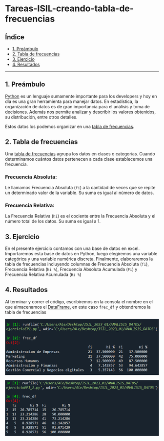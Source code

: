 # Tareas-ISIL-creando-tabla-de-frecuencias

## Índice

* [1. Preámbulo](#1-preámbulo)
* [2. Tabla de frecuencias](#2-tabla-de-frecuencias)
* [3. Ejercicio](#3-ejercicio)
* [4. Resultados](#4-resultados)

***

## 1. Preámbulo

[Python](https://www.python.org/) es un lenguaje sumamente importante para los developers y hoy en día es una gran herramienta para manejar datos. En estadística, la organización de datos es de gran importancia para el análisis y toma de decisiones. Además nos permite analizar y describir los valores obtenidos, su distribución, entre otros detalles.

Estos datos los podemos organizar en una [tabla de frecuencias](https://edu.gcfglobal.org/es/estadistica-basica/que-es-una-tabla-de-frecuencias/1/).

## 2. Tabla de frecuencias

Una [tabla de frecuencias](https://edu.gcfglobal.org/es/estadistica-basica/que-es-una-tabla-de-frecuencias/1/) agrupa los datos en clases o categorías. Cuando determinamos cuántos datos pertenecen a cada clase establecemos una frecuencia.

### Frecuencia Absoluta:

Le llamamos Frecuencia Absoluta (`fi`) a la cantidad de veces que se repite un determinado valor de la variable. Su suma es igual al número de datos.

### Frecuencia Relativa:

La Frecuencia Relativa (`hi`) es el cociente entre la Frecuencia Absoluta y el número total de los datos. Su suma es igual a 1. 

## 3. Ejercicio

En el presente ejercicio contamos con una base de datos en excel. Importaremos esta base de datos en Python, luego elegiremos una variable categórica y una variable numérica discreta. Finalmente, elaboraremos la tabla de frecuencias incluyendo columnas de Frecuencia Absoluta (`fi`), Frecuencia Relativa (`hi %`), Frecuencia Absoluta Acumulada (`Fi`) y Frecuencia Relativa Acumulada (`Hi %`)

## 4. Resultados

Al terminar y correr el código, escribiremos en la consola el nombre en el que almacenamos el [DataFrame](https://datascience.eu/es/programacion/python-pandas-dataframe/#:~:text=Un%20DataFrame%20es%20una%20estructura%20de%20datos%20bidimensional%2C,principales%2C%20los%20datos%2C%20las%20filas%20y%20las%20columnas.), en este caso `frec_df` y obtendremos la tabla de frecuencias

![img_tabla](https://github.com/alesantoscoz/Tareas-ISIL-creando-tabla-de-frecuencias/blob/main/img/T-frec-carreras.png)

![img_tabla_02](https://github.com/alesantoscoz/Tareas-ISIL-creando-tabla-de-frecuencias/blob/main/img/T-frec-hrnos.png)
